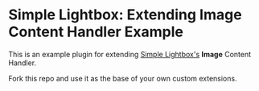 # Simple Lightbox: Extending Image Content Handler Example

This is an example plugin for extending [Simple Lightbox's][slb] **Image** Content Handler.

Fork this repo and use it as the base of your own custom extensions.

[slb]: http://archetyped.com/tools/simple-lightbox/ "Simple Lightbox"
